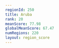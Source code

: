 ```yaml
---
regionId: 250
title: Aruba
rank: 20
meanScore: 77.98
globalMeanScore: 67.47
numRegions: 220
layout: region_score
---
```

